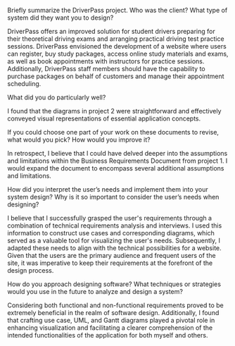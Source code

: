 Briefly summarize the DriverPass project. Who was the client? What type of system did they want you to design? 


DriverPass offers an improved solution for student drivers preparing for their theoretical driving exams and arranging practical driving test practice sessions. DriverPass envisioned the development of a website where users can register, buy study packages, access online study materials and exams, as well as book appointments with instructors for practice sessions. Additionally, DriverPass staff members should have the capability to purchase packages on behalf of customers and manage their appointment scheduling.


What did you do particularly well? 


I found that the diagrams in project 2 were straightforward and effectively conveyed visual representations of essential application concepts.


If you could choose one part of your work on these documents to revise, what would you pick? How would you improve it? 


In retrospect, I believe that I could have delved deeper into the assumptions and limitations within the Business Requirements Document from project 1. I would expand the document to encompass several additional assumptions and limitations.


How did you interpret the user’s needs and implement them into your system design? Why is it so important to consider the user’s needs when designing? 


I believe that I successfully grasped the user's requirements through a combination of technical requirements analysis and interviews. I used this information to construct use cases and corresponding diagrams, which served as a valuable tool for visualizing the user's needs. Subsequently, I adapted these needs to align with the technical possibilities for a website. Given that the users are the primary audience and frequent users of the site, it was imperative to keep their requirements at the forefront of the design process.


How do you approach designing software? What techniques or strategies would you use in the future to analyze and design a system? 


Considering both functional and non-functional requirements proved to be extremely beneficial in the realm of software design. Additionally, I found that crafting use case, UML, and Gantt diagrams played a pivotal role in enhancing visualization and facilitating a clearer comprehension of the intended functionalities of the application for both myself and others.
